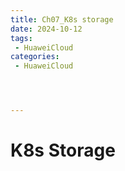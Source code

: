 ```yaml
---
title: Ch07_K8s storage
date: 2024-10-12
tags:
 - HuaweiCloud
categories:
 - HuaweiCloud




---
```




# K8s Storage

